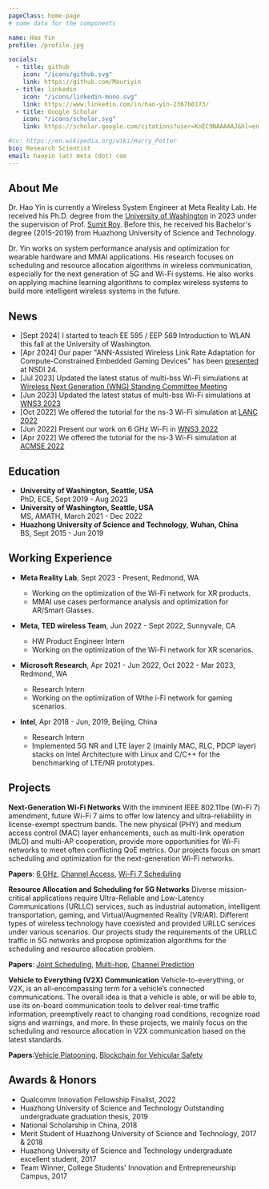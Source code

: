 ```yaml
---
pageClass: home-page
# some data for the components

name: Hao Yin
profile: /profile.jpg

socials:
  - title: github
    icon: "/icons/github.svg"
    link: https://github.com/Mauriyin
  - title: linkedin
    icon: "/icons/linkedin-mono.svg"
    link: https://www.linkedin.com/in/hao-yin-2367b0173/
  - title: Google Scholar
    icon: "/icons/scholar.svg"
    link: https://scholar.google.com/citations?user=KnEC9NAAAAAJ&hl=en

#cv: https://en.wikipedia.org/wiki/Harry_Potter
bio: Research Scientist
email: haoyin (at) meta (dot) com
---
```


<ProfileSection :frontmatter="$page.frontmatter" />

## About Me
Dr. Hao Yin is currently a Wireless System Engineer at Meta Reality Lab. He received his Ph.D. degree from the [University of Washington](https://www.washington.edu/) in 2023 under the supervision of Prof. [Sumit Roy](https://people.ece.uw.edu/roy/). Before this, he received his Bachelor's degree (2015-2019) from Huazhong University of Science and Technology.
              
Dr. Yin works on system performance analysis and optimization for wearable hardware and MMAI applications. His research focuses on scheduling and resource allocation algorithms in wireless communication, especially for the next generation of 5G and Wi-Fi systems. He also works on applying machine learning algorithms to complex wireless systems to build more intelligent wireless systems in the future.

## News
- [Sept 2024] I started to teach EE 595 / EEP 569 Introduction to WLAN this fall at the University of Washington.
- [Apr 2024] Our paper "ANN-Assisted Wireless Link Rate Adaptation for Compute-Constrained Embedded Gaming Devices" has been [presented](https://www.usenix.org/conference/nsdi24/presentation/yin) at NSDI 24.
- [Jul 2023] Updated the latest status of multi-bss Wi-Fi simulations at [Wireless Next Generation (WNG) Standing Committee
Meeting](https://mentor.ieee.org/802.11/dcn/23/11-23-1257-00-0wng-wng-meeting-minutes-2023-july-berlin-meeting.docx)
- [Jun 2023] Updated the latest status of multi-bss Wi-Fi simulations at [WNS3 2023](https://www.nsnam.org/research/wns3/wns3-2023/program/)
- [Oct 2022] We offered the tutorial for the ns-3 Wi-Fi simulation at [LANC 2022](https://lanc.top/2022/tutorials-offered/)
- [Jun 2022] Present our work on 6 GHz Wi-Fi in [WNS3 2022](https://www.nsnam.org/research/wns3/wns3-2022/program/)
- [Apr 2022] We offered the tutorial for the ns-3 Wi-Fi simulation at [ACMSE 2022](https://acmse.net/2022/tutorials-offered/#tut-work04)


## Education

- **University of Washington, Seattle, USA** <br/>
PhD, ECE, Sept 2019 - Aug 2023
- **University of Washington, Seattle, USA** <br/>
MS, AMATH, March 2021 - Dec 2022
- **Huazhong University of Science and Technology, Wuhan, China** <br/>
BS, Sept 2015 - Jun 2019

## Working Experience
- **Meta Reality Lab**, Sept 2023 - Present, Redmond, WA
  - Working on the optimization of the Wi-Fi network for XR products.
  - MMAI use cases performance analysis and optimization for AR/Smart Glasses.

- **Meta, TED wireless Team**, Jun 2022 - Sept 2022, Sunnyvale, CA
  - HW Product Engineer Intern
  - Working on the optimization of the Wi-Fi network for XR scenarios.

- **Microsoft Research**, Apr 2021 - Jun 2022, Oct 2022 - Mar 2023, Redmond, WA
  - Research Intern
  - Working on the optimization of Wthe i-Fi network for gaming scenarios.

- **Intel**, Apr 2018 - Jun, 2019, Beijing, China
  - Research Intern
  - Implemented 5G NR and LTE layer 2 (mainly MAC, RLC, PDCP layer) stacks on Intel Architecture with Linux and C/C++ for the benchmarking of LTE/NR prototypes.
  
## Projects


<!-- [→ Full list](/projects/) -->

<ProjectCard image="/projects/wifi.png" hideBorder=true>

  **Next-Generation Wi-Fi Networks**
With the imminent IEEE 802.11be (Wi-Fi 7) amendment, future Wi-Fi 7 aims to offer low latency and ultra-reliability in license-exempt spectrum bands. The new physical (PHY) and medium access control (MAC) layer enhancements, such as multi-link operation (MLO) and multi-AP cooperation, provide more opportunities for Wi-Fi networks to meet often conflicting QoE metrics. Our projects focus on smart scheduling and optimization for the next-generation Wi-Fi networks.    

**Papers**: [6 GHz](https://dl.acm.org/doi/abs/10.1145/3532577.3532580), [Channel Access](https://ieeexplore.ieee.org/abstract/document/9348485), [Wi-Fi 7 Scheduling](https://ieeexplore.ieee.org/abstract/document/9810021)

</ProjectCard>

<ProjectCard image="/projects/5g.png" hideBorder=true>

  **Resource Allocation and Scheduling for 5G Networks**
  Diverse mission-critical applications require Ultra-Reliable and Low-Latency Communications (URLLC) services, such as industrial automation, intelligent transportation, gaming, and Virtual/Augmented Reality (VR/AR). Different types of wireless technology have coexisted and provided URLLC services under various scenarios. Our projects study the requirements of the URLLC traffic in 5G networks and propose optimization algorithms for the scheduling and resource allocation problem.

**Papers**: [Joint Scheduling](https://ieeexplore.ieee.org/abstract/document/9247169), [Multi-hop](https://ieeexplore.ieee.org/abstract/document/9625389), [Channel Prediction](https://ieeexplore.ieee.org/abstract/document/9625323)
</ProjectCard>

<!-- <ProjectCard hideBorder=true>

  **The ns-3 simulation tools**
  
  [[Link](https://www.google.com)]

</ProjectCard> -->

<ProjectCard image="/projects/v2x.png" hideBorder=true>

  **Vehicle to Everything (V2X) Communication**
Vehicle-to-everything, or V2X, is an all-encompassing term for a vehicle’s connected communications. The overall idea is that a vehicle is able, or will be able to, use its on-board communication tools to deliver real-time traffic information, preemptively react to changing road conditions, recognize road signs and warnings, and more. In these projects, we mainly focus on the scheduling and resource allocation in V2X communication based on the latest standards.  

**Papers**:[Vehicle Platooning](https://ieeexplore.ieee.org/abstract/document/9527765), [Blockchain for Vehicular Safety](https://ieeexplore.ieee.org/abstract/document/9625342)
</ProjectCard>


## Awards & Honors
- Qualcomm Innovation Fellowship Finalist, 2022 
- Huazhong University of Science and Technology Outstanding undergraduate graduation thesis, 2019
- National Scholarship in China, 2018
- Merit Student of Huazhong University of Science and Technology, 2017 & 2018
- Huazhong University of Science and Technology undergraduate excellent student, 2017
- Team Winner, College Students' Innovation and Entrepreneurship Campus, 2017

<!-- ### Contests

- First place in **The Hogwarts House Cup** -->


<!-- Custom style for this page -->

<style lang="stylus">

.theme-container.home-page .page
  font-size 14px
  font-family "lucida grande", "lucida sans unicode", lucida, "Helvetica Neue", Helvetica, Arial, sans-serif;
  p
    margin 0 0 0.5rem
  p, ul, ol
    line-height normal
  a
    font-weight normal
  .theme-default-content:not(.custom) > h2
    margin-bottom 0.5rem
  .theme-default-content:not(.custom) > h2:first-child + p
    margin-top 0.5rem
  .theme-default-content:not(.custom) > h3
    padding-top 4rem

  /* Override */
  .md-card
    margin-top 0.5em
    .card-image
      padding 0.2rem
      img
        max-width 120px
        max-height 120px
    .card-content p
      -webkit-margin-after 0.2em

@media (max-width: 419px)
  .theme-container.home-page .page
    p, ul, ol
      line-height 1.5

    .md-card
      .card-image
        img 
          width 100%
          max-width 400px

</style>
